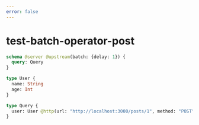 ```yaml
---
error: false
---
```


# test-batch-operator-post

```graphql @config
schema @server @upstream(batch: {delay: 1}) {
  query: Query
}

type User {
  name: String
  age: Int
}

type Query {
  user: User @http(url: "http://localhost:3000/posts/1", method: "POST", batchKey: ["id"])
}
```
